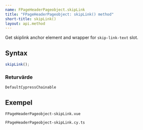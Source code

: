 ```yaml
---
name: FPageHeaderPageobject.skipLink
title: "FPageHeaderPageobject: skipLink() method"
short-title: skipLink()
layout: api.method
---
```


Get skiplink anchor element and wrapper for `skip-link-text` slot.

## Syntax

```ts nocompile nolint
skipLink();
```

### Returvärde

`DefaultCypressChainable`

## Exempel

```import static
FPageHeaderPageobject-skipLink.vue
```

```import
FPageHeaderPageobject-skipLink.cy.ts
```
